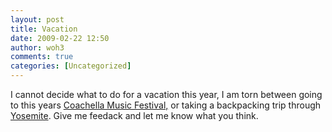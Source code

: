 ```yaml
---
layout: post
title: Vacation
date: 2009-02-22 12:50
author: woh3
comments: true
categories: [Uncategorized]
---
```

I cannot decide what to do for a vacation this year, I am torn between going to this years <a href="http://www.coachella.com/">Coachella Music Festival,</a> or taking a backpacking trip through <a href="http://www.nps.gov/yose/photosmultimedia/yosemitepresents.htm">Yosemite</a>. Give me feedack and let me know what you think.
